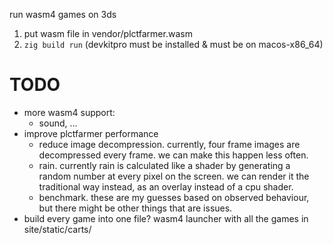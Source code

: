 run wasm4 games on 3ds

1. put wasm file in vendor/plctfarmer.wasm
2. `zig build run` (devkitpro must be installed & must be on macos-x86_64)

# TODO

- more wasm4 support:
  - sound, ...
- improve plctfarmer performance
  - reduce image decompression. currently, four frame images are decompressed every frame.
    we can make this happen less often.
  - rain. currently rain is calculated like a shader by generating a random number at every pixel
    on the screen. we can render it the traditional way instead, as an overlay instead of a cpu shader.
  - benchmark. these are my guesses based on observed behaviour, but there might be other things
    that are issues.
- build every game into one file? wasm4 launcher with all the games in site/static/carts/
